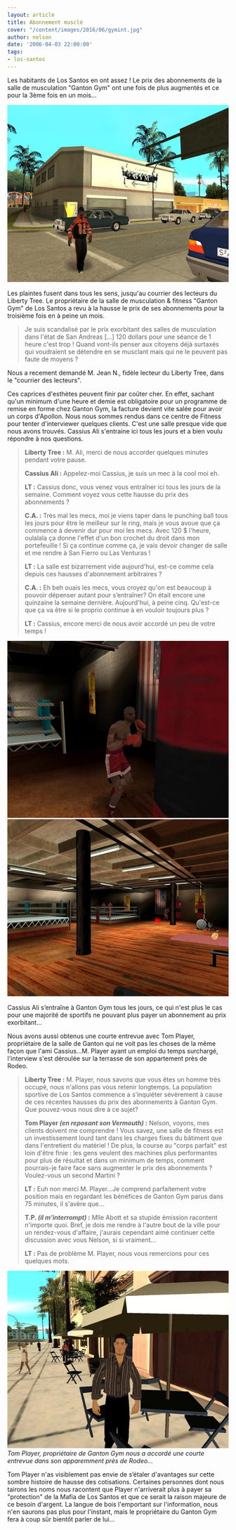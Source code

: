 ```yaml
---
layout: article
title: Abonnement musclé
cover: "/content/images/2016/06/gymint.jpg"
author: nelson
date: '2006-04-03 22:00:00'
tags:
- los-santos
---
```


Les habitants de Los Santos en ont assez ! Le prix des abonnements de la salle de musculation "Ganton Gym" ont une fois de plus augmentés et ce pour la 3ème fois en un mois...

![](/content/images/2005/01/gantongym.jpg)

Les plaintes fusent dans tous les sens, jusqu'au courrier des lecteurs du Liberty Tree. Le propriétaire de la salle de musculation & fitness "Ganton Gym" de Los Santos a revu à la hausse le prix de ses abonnements pour la troisième fois en à peine un mois.

> Je suis scandalisé par le prix exorbitant des salles de musculation dans l'état de San Andreas [...] 120 dollars pour une séance de 1 heure c'est trop ! Quand vont-ils penser aux citoyens déjà surtaxés qui voudraient se détendre en se musclant mais qui ne le peuvent pas faute de moyens ?

Nous a recement demandé M. Jean N., fidèle lecteur du Liberty Tree, dans le "courrier des lecteurs".

Ces caprices d'esthètes peuvent finir par coûter cher. En effet, sachant qu'un minimum d'une heure et demie est obligatoire pour un programme de remise en forme chez Ganton Gym, la facture devient vite salée pour avoir un corps d'Apollon. Nous nous sommes rendus dans ce centre de Fitness pour tenter d'interviewer quelques clients. C'est une salle presque vide que nous avons trouvés. Cassius Ali s'entraine ici tous les jours et a bien voulu répondre à nos questions.

> **Liberty Tree :** M. Ali, merci de nous accorder quelques minutes pendant votre pause.
> 
> **Cassius Ali :** Appelez-moi Cassius, je suis un mec à la cool moi eh.
> 
> **LT :** Cassius donc, vous venez vous entraîner ici tous les jours de la semaine. Comment voyez vous cette hausse du prix des abonnements ?
> 
> **C.A. :** Très mal les mecs, moi je viens taper dans le punching ball tous les jours pour être le meilleur sur le ring, mais je vous avoue que ça commence à devenir dur pour moi les mecs. Avec 120 $ l'heure, oulalala ça donne l'effet d'un bon crochet du droit dans mon portefeuille ! Si ça continue comme ça, je vais devoir changer de salle et me rendre à San Fierro ou Las Venturas !
> 
> **LT :** La salle est bizarrement vide aujourd'hui, est-ce comme cela depuis ces hausses d'abonnement arbitraires ?
> 
> **C.A. :** Eh beh ouais les mecs, vous croyez qu'on est beaucoup à pouvoir dépenser autant pour s’entraîner? On était encore une quinzaine la semaine dernière. Aujourd'hui, à peine cinq. Qu'est-ce que ça va être si le proprio continue à en vouloir toujours plus ?
> 
> **LT :** Cassius, encore merci de nous avoir accordé un peu de votre temps !

![](/content/images/2005/01/Cassius_Ali.jpg)
![](/content/images/2005/01/gymint.jpg)

Cassius Ali s’entraîne à Ganton Gym tous les jours, ce qui n'est plus le cas pour une majorité de sportifs ne pouvant plus payer un abonnement au prix exorbitant...

Nous avons aussi obtenus une courte entrevue avec Tom Player, propriétaire de la salle de Ganton qui ne voit pas les choses de la même façon que l'ami Cassius...M. Player ayant un emploi du temps surchargé, l'interview s'est déroulée sur la terrasse de son appartement près de Rodeo.

> **Liberty Tree :** M. Player, nous savons que vous êtes un homme très occupé, nous n'allons pas vous retenir longtemps. La population sportive de Los Santos commence a s’inquiéter sévèrement à cause de ces récentes hausses du prix des abonnements à Ganton Gym. Que pouvez-vous nous dire à ce sujet?
> 
> **Tom Player _(en reposant son Vermouth)_ :** Nelson, voyons, mes clients doivent me comprendre ! Vous savez, une salle de fitness est un investissement lourd tant dans les charges fixes du bâtiment que dans l'entretient du matériel ! De plus, la course au "corps parfait" est loin d'être finie : les gens veulent des machines plus performantes pour plus de résultat et dans un minimum de temps, comment pourrais-je faire face sans augmenter le prix des abonnements ? Voulez-vous un second Martini ?
> 
> **LT :** Euh non merci M. Player...Je comprend parfaitement votre position mais en regardant les bénéfices de Ganton Gym parus dans 75 minutes, il s'avère que...
> 
> **T.P. _(il m'interrompt)_ :** Mlle Abott et sa stupide émission racontent n'importe quoi. Bref, je dois me rendre à l'autre bout de la ville pour un rendez-vous d'affaire, j'aurais cependant aimé continuer cette discussion avec vous Nelson, si si vraiment...
> 
> **LT :** Pas de problème M. Player, nous vous remercions pour ces quelques mots.

![Tom Player, propriétaire de Ganton Gym nous a accordé une courte entrevue dans son apparemment près de Rodeo...](/content/images/2005/01/Tom_Player.jpg)
_Tom Player, propriétaire de Ganton Gym nous a accordé une courte entrevue dans son apparemment près de Rodeo..._

Tom Player n'as visiblement pas envie de s’étaler d'avantages sur cette sombre histoire de hausse des cotisations. Certaines personnes dont nous tairons les noms nous racontent que Player n'arriverait plus à payer sa "protection" de la Mafia de Los Santos et que ce serait la raison majeure de ce besoin d'argent. La langue de bois l'emportant sur l'information, nous n'en saurons pas plus pour l'instant, mais le propriétaire du Ganton Gym fera à coup sûr bientôt parler de lui...

<!--kg-card-end: markdown-->
